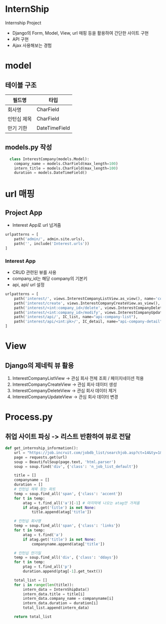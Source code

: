 # InternShip
Internship Project
- Django의 Form, Model, View, url 매핑 등을 활용하여 간단한 사이트 구현
- API 구현 
- Ajax 사용해보는 경험

# model
## 테이블 구조
| 필드명 | 타입 |
| ------ | --- |
| 회사명 | CharField |
| 인턴십 제목 | CharField |
| 만기 기한 | DateTimeField |

## models.py 작성
``` python
  class InterestCompany(models.Model):
    company_name = models.CharField(max_length=100)
    intern_title = models.CharField(max_length=100)
    duration = models.DateTimeField()
```

# url 매핑
## Project App
- Interest App로 url 넘겨줌
``` python
urlpatterns = [
    path('admin/', admin.site.urls),
    path('', include('Interest.urls'))
]
```

### Interest App
- CRUD 관련된 뷰를 사용
- company_id는 해당 company의 기본키
- api, api/<pk> url 설정

``` python
urlpatterns = [
    path('interest/', views.InterestCompanyListView.as_view(), name='company-list'),
    path('interest/create', views.InterestCompanyCreateView.as_view(), name='company-create'),
    path('interest/<int:company_id>/delete', views.InterestCompanyDeleteView.as_view(), name='company-delete'),
    path('interest/<int:company_id>/modify', views.InterestCompanyUpdateView.as_view(), name='company-modify'),
    path('interest/api/', IC_list, name="api-company-list"),
    path('interest/api/<int:pk>/', IC_detail, name="api-company-detail"),
]
```

# View
## Django의 제네릭 뷰 활용
1. InterestCompanyListView -> 관심 회사 전체 조회 / 페이지네이션 적용
2. InterestCompanyCreateView -> 관심 회사 데이터 생성
3. InterestCompanyDeleteView -> 관심 회사 데이터 제거
4. InterestCompanyUpdateView -> 관심 회사 데이터 변경

# Process.py
## 취업 사이트 파싱 -> 리스트 반환하여 뷰로 전달
``` python
def get_internship_information():
    url = "https://job.incruit.com/jobdb_list/searchjob.asp?ct=14&ty=1&cd=4"
    page = requests.get(url)
    soup = BeautifulSoup(page.text, 'html.parser')
    soup = soup.find('div', {'class': 'n_job_list_default'})

    title = []
    companyname = []
    duration = []
    # 인턴십 제목 찾는 파트
    temp = soup.find_all('span', {'class': 'accent'})
    for t in temp:
        atag = t.find_all('a')[-1] # 마지막에 나오는 atag만 가져옴
        if atag.get('title') is not None:
            title.append(atag['title'])

    # 인턴십 회사명
    temp = soup.find_all('span', {'class': 'links'})
    for t in temp:
        atag = t.find('a')
        if atag.get('title') is not None:
            companyname.append(atag['title'])

    # 인턴십 만기일
    temp = soup.find_all('div', {'class': 'ddays'})
    for t in temp:
        ptag = t.find_all('p')
        duration.append(ptag[-1].get_text())

    total_list = []
    for i in range(len(title)):
        intern_data = InternShipData()
        intern_data.title = title[i]
        intern_data.company_name = companyname[i]
        intern_data.duration = duration[i]
        total_list.append(intern_data)

    return total_list
```
